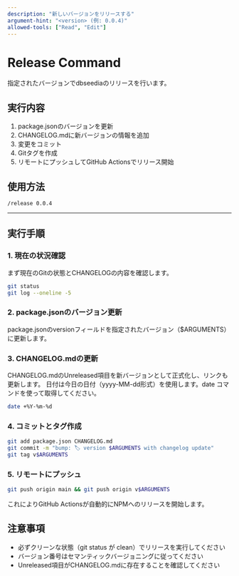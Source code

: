```yaml
---
description: "新しいバージョンをリリースする"
argument-hint: "<version> (例: 0.0.4)"
allowed-tools: ["Read", "Edit"]
---
```


# Release Command

指定されたバージョンでdbseediaのリリースを行います。

## 実行内容

1. package.jsonのバージョンを更新
2. CHANGELOG.mdに新バージョンの情報を追加
3. 変更をコミット
4. Gitタグを作成
5. リモートにプッシュしてGitHub Actionsでリリース開始

## 使用方法

```
/release 0.0.4
```

---

## 実行手順

### 1. 現在の状況確認
まず現在のGitの状態とCHANGELOGの内容を確認します。

```bash
git status
git log --oneline -5
```

### 2. package.jsonのバージョン更新
package.jsonのversionフィールドを指定されたバージョン（$ARGUMENTS）に更新します。

### 3. CHANGELOG.mdの更新
CHANGELOG.mdのUnreleased項目を新バージョンとして正式化し、リンクも更新します。
日付は今日の日付（yyyy-MM-dd形式）を使用します。date コマンドを使って取得してください。

```bash
date +%Y-%m-%d
```

### 4. コミットとタグ作成
```bash
git add package.json CHANGELOG.md
git commit -m "bump: 🏷️ version $ARGUMENTS with changelog update"
git tag v$ARGUMENTS
```

### 5. リモートにプッシュ
```bash
git push origin main && git push origin v$ARGUMENTS
```

これによりGitHub Actionsが自動的にNPMへのリリースを開始します。

## 注意事項

- 必ずクリーンな状態（git status が clean）でリリースを実行してください
- バージョン番号はセマンティックバージョニングに従ってください
- Unreleased項目がCHANGELOG.mdに存在することを確認してください
